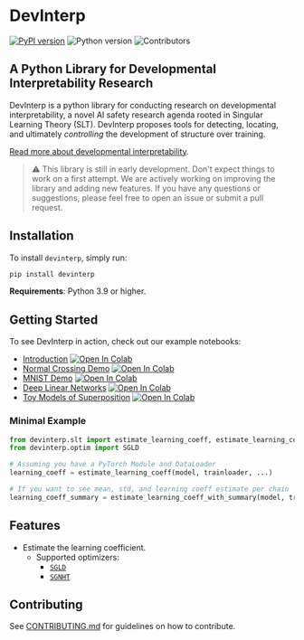 # DevInterp

[![PyPI version](https://badge.fury.io/py/devinterp.svg)](https://badge.fury.io/py/devinterp) ![Python version](https://img.shields.io/pypi/pyversions/devinterp) ![Contributors](https://img.shields.io/github/contributors/timaeus-research/devinterp)



## A Python Library for Developmental Interpretability Research

DevInterp is a python library for conducting research on developmental interpretability, a novel AI safety research agenda rooted in Singular Learning Theory (SLT). DevInterp proposes tools for detecting, locating, and ultimately _controlling_ the development of structure over training.

[Read more about developmental interpretability](https://www.lesswrong.com/posts/TjaeCWvLZtEDAS5Ex/towards-developmental-interpretability).

> :warning: This library is still in early development. Don't expect things to work on a first attempt. We are actively working on improving the library and adding new features. If you have any questions or suggestions, please feel free to open an issue or submit a pull request.

## Installation

To install `devinterp`, simply run:

```bash
pip install devinterp
```

**Requirements**: Python 3.9 or higher.

## Getting Started

To see DevInterp in action, check out our example notebooks:


- [Introduction](https://www.github.com/timaeus-research/devinterp/blob/main/examples/introduction.ipynb) [![Open In Colab](https://colab.research.google.com/assets/colab-badge.svg)](https://colab.research.google.com/github/timaeus-research/devinterp/blob/main/examples/introduction.ipynb)
- [Normal Crossing Demo](https://www.github.com/timaeus-research/devinterp/blob/main/examples/normal_crossing.ipynb) [![Open In Colab](https://colab.research.google.com/assets/colab-badge.svg)](https://colab.research.google.com/github/timaeus-research/devinterp/blob/main/examples/normal_crossing.ipynb)
- [MNIST Demo](https://www.github.com/timaeus-research/devinterp/blob/main/examples/mnist.ipynb) [![Open In Colab](https://colab.research.google.com/assets/colab-badge.svg)](https://colab.research.google.com/github/timaeus-research/devinterp/blob/main/examples/mnist.ipynb)
- [Deep Linear Networks](https://www.github.com/timaeus-research/devinterp/blob/main/examples/dlns.ipynb) [![Open In Colab](https://colab.research.google.com/assets/colab-badge.svg)](https://colab.research.google.com/github/timaeus-research/devinterp/blob/main/examples/dlns.ipynb)
- [Toy Models of Superposition](https://www.github.com/timaeus-research/devinterp/blob/main/examples/tms.ipynb) [![Open In Colab](https://colab.research.google.com/assets/colab-badge.svg)](https://colab.research.google.com/github/timaeus-research/devinterp/blob/main/examples/tms.ipynb)


### Minimal Example

```python
from devinterp.slt import estimate_learning_coeff, estimate_learning_coeff_with_summary
from devinterp.optim import SGLD

# Assuming you have a PyTorch Module and DataLoader
learning_coeff = estimate_learning_coeff(model, trainloader, ...)

# If you want to see mean, std, and learning coeff estimate per chain
learning_coeff_summary = estimate_learning_coeff_with_summary(model, trainloader, ...)

```

## Features

- Estimate the learning coefficient.
  - Supported optimizers: 
    - [`SGLD`](https://www.github.com/timaeus-research/devinterp/blob/main/src/devinterp/optim/sgld.py)
    - [`SGNHT`](https://www.github.com/timaeus-research/devinterp/blob/main/src/devinterp/optim/sgnht.py)

## Contributing

See [CONTRIBUTING.md](./CONTRIBUTING.md) for guidelines on how to contribute.
